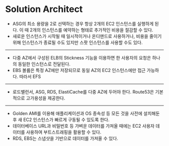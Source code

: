 # Solution Architect



* ASG의 최소 용량을 2로 선택하는 경우 항상 2개의 EC2 인스턴스를 실행하게 된다. 이 때 2개의 인스턴스를 예약하는 형태로 추가적인 비용을 절감할 수 있다.
* 새로운 인스턴스가 시작될 때 일시적이거나 온디맨드로 사용하거나, 비용을 줄이기 위해 인스턴스가 종료될 수도 있지만 스팟 인스턴스를 사용할 수도 있다.

***

* 다중 AZ에서 구성된 ELB의 Stickness 기능을 이용하면 한 사용자의 요청은 하나의 동일한 인스턴스로 전달된다.
* EBS 볼륨은 특정 AZ에만 저장되므로 동일 AZ의 EC2 인스턴스에만 접근 가능하다. 따라서 EFS&#x20;

***

* 로드밸런서, ASG, RDS, ElastiCache를 다중 AZ에 두어야 한다. Route53은 기본적으로 고가용성을 제공한다.

***

* Golden AMI를 이용해 애플리케이션과 OS 종속성 등 모든 것을 사전에 설치해둔 후 새 EC2 인스턴스가 빠르게 구동될 수 있도록 한다.
* 데이터베이스 URL과 비밀번호 등 가벼운 데이터를 가져올 때에는 EC2 사용자 데이터를 사용하여 부트스트래핑을 활용할 수 있다.
* RDS, EBS는 스냅샷을 기반으로 데이터를 가져올 수 있다.
